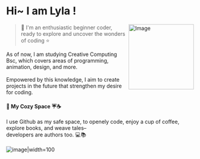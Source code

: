# Hi~  I am Lyla !  
<img align="right" width="175" alt="Image" src="https://user-images.githubusercontent.com/74038190/240903780-02d5a390-b263-43a4-981c-fbdc18c8b902.gif"/>

>🌸 I'm an enthusiastic beginner coder, ready to explore and uncover the wonders of coding ⭐

As of now, I am studying Creative Computing Bsc, which covers areas of programming, <br>animation, design, and more.
<br>
<br>
Empowered by this knowledge, I aim to create projects in the future that strengthen my desire for coding.
<br>
#### 📃 My Cozy Space ☔☕
I use Github as my safe space, to openely code, enjoy a cup of coffee, explore books, and weave tales–
<br>
developers are authors too. 💻📚
<br><br>
![image|width=100](https://user-images.githubusercontent.com/74038190/236544207-c4f427b3-be04-4cfe-a3d2-2eabb0d2de73.gif)


